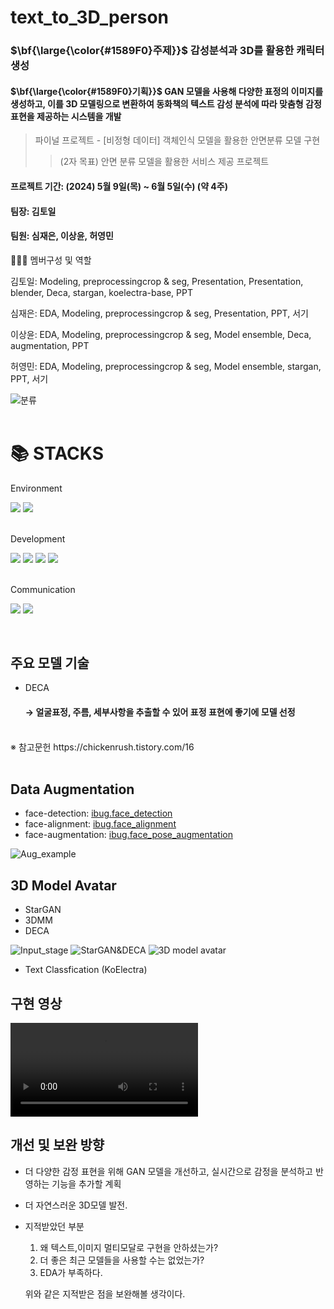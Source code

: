 # text_to_3D_person

### <p>$\bf{\large{\color{#1589F0}주제}}$ 감성분석과 3D를 활용한 캐릭터 생성 </p>
#### <p>$\bf{\large{\color{#1589F0}기획}}$ GAN 모델을 사용해 다양한 표정의 이미지를 생성하고, 이를 3D 모델링으로 변환하여 동화책의 텍스트 감성 분석에 따라 맞춤형 감정 표현을 제공하는 시스템을 개발 </p>

> 파이널 프로젝트 - [비정형 데이터] 객체인식 모델을 활용한 안면분류 모델 구현
>> (2자 목표) 안면 분류 모델을 활용한 서비스 제공 프로젝트

#### 프로젝트 기간: (2024) 5월 9일(목) ~ 6월 5일(수) (약 4주)
#### 팀장: 김토일
#### 팀원: 심재은, 이상윤, 허영민

🧑‍🤝‍🧑 멤버구성 및 역할

김토일: Modeling, preprocessingcrop & seg, Presentation, Presentation, blender, Deca, stargan, koelectra-base, PPT

심재은: EDA, Modeling, preprocessingcrop & seg, Presentation, PPT, 서기

이상윤: EDA, Modeling, preprocessingcrop & seg, Model ensemble, Deca, augmentation, PPT

허영민: EDA, Modeling, preprocessingcrop & seg, Model ensemble, stargan, PPT, 서기


![분류](https://github.com/LeeSY99/text_to_3D_person/assets/74341916/9c5c23c0-7a53-49d0-9591-c4e1256faad8)
<br/>
<br/>

<div align=left><h1>📚 STACKS</h1></div>

<div align=left>
 <body>
  Environment
  <p>
   <img src="https://img.shields.io/badge/Google Colab-F9AB00?style=for-the-badge&logo=Google Colab&logoColor=white"> 
   <img src="https://img.shields.io/badge/github-181717?style=for-the-badge&logo=github&logoColor=white">
  </p>
 </body>
  <br>
 
<div align=left>
 <body>
  Development
  <p>
   <img src="https://img.shields.io/badge/Python-3776AB?style=for-the-badge&logo=Python&logoColor=white"> 
   <img src="https://img.shields.io/badge/Tensorflow-FF6F00?style=for-the-badge&logo=Tensorflow&logoColor=white">
   <img src="https://img.shields.io/badge/Pytorch-EE4C2C?style=for-the-badge&logo=Pytorch&logoColor=white"> 
   <img src="https://img.shields.io/badge/Blender-E87D0D?style=for-the-badge&logo=Blender&logoColor=white"> 
  </p>
 </body>
  <br>
 
<div align=left>
 <body>
  Communication
  <p>
  <img src="https://img.shields.io/badge/Discord-5865F2?style=for-the-badge&logo=Discord&logoColor=white">
  <img src="https://img.shields.io/badge/Notion-000000?style=for-the-badge&logo=Notion&logoColor=white">
  </p>
 </body>
  <br>
 
## 주요 모델 기술
* DECA
  #### &rightarrow; 얼굴표정, 주름, 세부사항을 추출할 수 있어 표정 표현에 좋기에 모델 선정
<br/>
※ 참고문헌 https://chickenrush.tistory.com/16
<br/>
<br/>

## Data Augmentation
* face-detection: [ibug.face_detection](https://github.com/hhj1897/face_detection)
* face-alignment: [ibug.face_alignment](https://github.com/hhj1897/face_alignment)
* face-augmentation: [ibug.face_pose_augmentation](https://github.com/hhj1897/face_pose_augmentation)

![Aug_example](https://github.com/LeeSY99/text_to_3D_person/assets/101381138/b7621711-f780-46ef-87b1-33ed8d7ad176)


## 3D Model Avatar
* StarGAN
* 3DMM
* DECA

![Input_stage](https://github.com/LeeSY99/text_to_3D_person/assets/101381138/0ac81b2f-67f8-4879-bdc2-eef50a3fac01)
![StarGAN&DECA](https://github.com/LeeSY99/text_to_3D_person/assets/101381138/07d70693-abd5-4dd6-970f-3579f783525f)
![3D model avatar](https://github.com/LeeSY99/text_to_3D_person/assets/74341916/105176de-3fd5-43fa-9387-e5cf128c6a08)

* Text Classfication (KoElectra)


## 구현 영상

<video controls src='https://github.com/LeeSY99/text_to_3D_person/assets/101381138/b265ee8c-3347-4751-a19b-a4416c6fc6b0'></video>

## 개선 및 보완 방향
* 더 다양한 감정 표현을 위해 GAN 모델을 개선하고, 실시간으로 감정을 분석하고 반영하는 기능을 추가할 계획
* 더 자연스러운 3D모델 발전.
* 지적받았던 부분
  1. 왜 텍스트,이미지 멀티모달로 구현을 안하셨는가?
  2. 더 좋은 최근 모델들을 사용할 수는 없었는가?
  3. EDA가 부족하다.
     
  위와 같은 지적받은 점을 보완해볼 생각이다.
